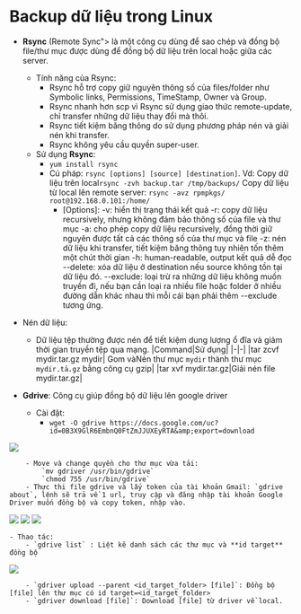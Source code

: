 # Backup dữ liệu trong Linux
- **Rsync** (Remote Sync"> là một công cụ dùng để sao chép và đồng bộ file/thư mục được dùng để đồng bộ dữ liệu trên local hoặc giữa các server.
	- Tính năng của Rsync:
		- Rsync hỗ trợ copy giữ nguyên thông số của files/folder như Symbolic links, Permissions, TimeStamp, Owner và Group.
    	- Rsync nhanh hơn scp vì Rsync sử dụng giao thức remote-update, chỉ transfer những dữ liệu thay đổi mà thôi.
    	- Rsync tiết kiệm băng thông do sử dụng phương pháp nén và giải nén khi transfer.
    	- Rsync không yêu cầu quyền super-user.
	- Sử dụng **Rsync**: 
		- `yum install rsync`
		- Cú pháp: `rsync [options] [source] [destination]`. 
			Vd: Copy dữ liệu trên local`rsync -zvh backup.tar /tmp/backups/`
		    	Copy dữ liệu từ local lên remote server: `rsync -avz rpmpkgs/ root@192.168.0.101:/home/`
			- [Options]:
				-v: hiển thị trạng thái kết quả
    			-r: copy dữ liệu recursively, nhưng không đảm bảo thông số của file và thư mục
    			-a: cho phép copy dữ liệu recursively, đồng thời giữ nguyên được tất cả các thông số của thư mục và file
    			-z: nén dữ liệu khi transfer, tiết kiệm băng thông tuy nhiên tốn thêm một chút thời gian
    			-h: human-readable, output kết quả dễ đọc
    			--delete: xóa dữ liệu ở destination nếu source không tồn tại dữ liệu đó.
    			--exclude: loại trừ ra những dữ liệu không muốn truyền đi, nếu bạn cần loại ra nhiều file hoặc folder ở nhiều đường dẫn khác nhau thì mỗi cái bạn phải thêm --exclude tương ứng.
- Nén dữ liệu:
	- Dữ liệu tệp thường được nén để tiết kiệm dung lượng ổ đĩa và giảm thời gian truyền tệp qua mạng.
|Command|Sử dụng|
|-|-|
|tar zcvf mydir.tar.gz mydir| Gom vàNén thư mục `mydir` thành thư mục `mydir.tả.gz` bằng công cụ gzip|
|tar xvf mydir.tar.gz|Giải nén file mydir.tar.gz|

- **Gdrive**: Công cụ giúp đồng bộ dữ liệu lên google driver
	- Cài đặt:
		- `wget -O gdrive https://docs.google.com/uc?id=0B3X9GlR6EmbnQ0FtZmJJUXEyRTA&amp;export=download `
<img src="https://i.imgur.com/heFN5KZ.png">

		- Move và change quyền cho thư mục vừa tải:
			`mv gdriver /usr/bin/gdrive`
		 	`chmod 755 /usr/bin/gdrive`
		- Thực thi file gdrive và lấy token của tài khoản Gmail: `gdrive about`, lệnh sẽ trả về 1 url, truy cập và đăng nhập tài khoản Google Driver muốn đồng bộ và copy token, nhập vào. 
<img src="https://i.imgur.com/lwgXJcm.png">
<img src="https://i.imgur.com/sPotvgw.png">
<img src="https://i.imgur.com/QnE2kg4.png">

	- Thao tác:
		- `gdrive list` : Liệt kê danh sách các thư mục và **id target** đồng bộ
<img src="https://i.imgur.com/N9Az92q.png">

		- `gdriver upload --parent <id_target_folder> [file]`: Đồng bộ [file] lên thư mục có id target=<id_target_folder>
		- `gdriver download [file]`: Download [file] từ driver về local. 





